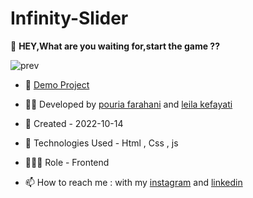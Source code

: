 # Infinity-Slider

🎰 **HEY,What are you waiting for,start the game ??**

![prev](https://user-images.githubusercontent.com/109727844/195934988-498f0e5d-97bb-484e-8772-cbd68bc446b1.jpg)

- 🔗 [Demo Project](https://pouria-farahani-developer.github.io/infinity-slider/)

- 👨‍💻 Developed by [pouria farahani](https://github.com/Pouria-Farahani-developer) and [leila kefayati]()

- 📆 Created - 2022-10-14

- 🤖 Technologies Used - Html , Css , js

- 🕵🏻‍♀️ Role - Frontend

- 📫 How to reach me : with my [instagram](https://www.instagram.com/pouria_farahani_developer) and [linkedin](https://www.linkedin.com/in/pouria-farahani-developer)

